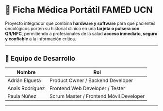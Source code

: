 # 🏥 Ficha Médica Portátil FAMED UCN

Proyecto integrador que combina **hardware y software** para que pacientes oncológicos porten su historial clínico en una **tarjeta o pulsera con QR/NFC**, permitiendo a profesionales de la salud **acceso inmediato, seguro y confiable** a la información crítica.

---

## 👥 Equipo de Desarrollo
| Nombre             | Rol                                    |
|--------------------|-----------------------------------------|
| Adrián Elgueta     | Product Owner / Backend Developer       |
| Anais Rodríguez    | Frontend Web Developer / Tester         |
| Paula Núñez        | Scrum Master / Frontend Móvil Developer |

---
